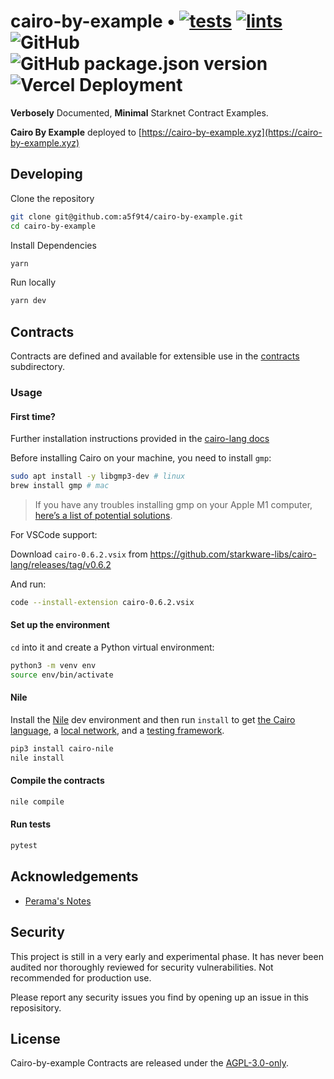 # cairo-by-example • [![tests](https://github.com/a5f9t4/cairo-by-example/actions/workflows/tests.yml/badge.svg)](https://github.com/a5f9t4/cairo-by-example/actions/workflows/tests.yml) [![lints](https://github.com/a5f9t4/cairo-by-example/actions/workflows/lints.yml/badge.svg)](https://github.com/a5f9t4/cairo-by-example/actions/workflows/lints.yml) ![GitHub](https://img.shields.io/github/license/a5f9t4/cairo-by-example) ![GitHub package.json version](https://img.shields.io/github/package-json/v/a5f9t4/cairo-by-example) ![Vercel Deployment](https://img.shields.io/github/deployments/a5f9t4/cairo-by-example/production?label=vercel)

**Verbosely** Documented, **Minimal** Starknet Contract Examples.

**Cairo By Example** deployed to [https://cairo-by-example.xyz](https://cairo-by-example.xyz)

## Developing

Clone the repository

```bash
git clone git@github.com:a5f9t4/cairo-by-example.git
cd cairo-by-example
```

Install Dependencies

```bash
yarn
```

Run locally

```bash
yarn dev
```

## Contracts

Contracts are defined and available for extensible use in the [contracts](https://github.com/a5f9t4/cairo-by-example/tree/main/contracts) subdirectory.

### Usage

#### First time?

Further installation instructions provided in the [cairo-lang docs](https://www.cairo-lang.org/docs/quickstart.html)

Before installing Cairo on your machine, you need to install `gmp`:
```bash
sudo apt install -y libgmp3-dev # linux
brew install gmp # mac
```
> If you have any troubles installing gmp on your Apple M1 computer, [here’s a list of potential solutions](https://github.com/OpenZeppelin/nile/issues/22).

For VSCode support:

Download `cairo-0.6.2.vsix` from https://github.com/starkware-libs/cairo-lang/releases/tag/v0.6.2

And run:
```bash
code --install-extension cairo-0.6.2.vsix
```

#### Set up the environment


`cd` into it and create a Python virtual environment:

```bash
python3 -m venv env
source env/bin/activate
```

#### Nile

Install the [Nile](https://github.com/OpenZeppelin/nile) dev environment and then run `install` to get [the Cairo language](https://www.cairo-lang.org/docs/quickstart.html), a [local network](https://github.com/Shard-Labs/starknet-devnet/), and a [testing framework](https://docs.pytest.org/en/6.2.x/).
```bash
pip3 install cairo-nile
nile install
```


#### Compile the contracts

```bash
nile compile
```

#### Run tests

```bash
pytest
```

## Acknowledgements

- [Perama's Notes](https://perama-v.github.io/cairo/by-example/)

## Security

This project is still in a very early and experimental phase. It has never been audited nor thoroughly reviewed for security vulnerabilities. Not recommended for production use.

Please report any security issues you find by opening up an issue in this reposisitory.

## License

Cairo-by-example Contracts are released under the [AGPL-3.0-only](LICENSE).